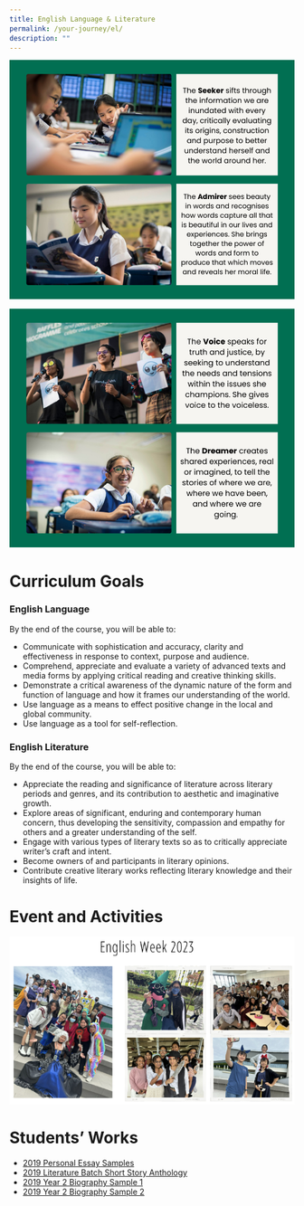 ```yaml
---
title: English Language & Literature
permalink: /your-journey/el/
description: ""
---
```

![](/images/english1.png)

![](/images/english2.png)

# Curriculum Goals
### English Language

By the end of the course, you will be able to:

*   Communicate with sophistication and accuracy, clarity and effectiveness in response to context, purpose and audience.
*   Comprehend, appreciate and evaluate a variety of advanced texts and media forms by applying critical reading and creative thinking skills.
*   Demonstrate a critical awareness of the dynamic nature of the form and function of language and how it frames our understanding of the world.
*   Use language as a means to effect positive change in the local and global community.
*   Use language as a tool for self-reflection.

### English Literature

By the end of the course, you will be able to:

*   Appreciate the reading and significance of literature across literary periods and genres, and its contribution to aesthetic and imaginative growth.
*   Explore areas of significant, enduring and contemporary human concern, thus developing the sensitivity, compassion and empathy for others and a greater understanding of the self.
*   Engage with various types of literary texts so as to critically appreciate writer’s craft and intent.
*   Become owners of and participants in literary opinions.
*   Contribute creative literary works reflecting literary knowledge and their insights of life.

# Event and Activities
![](/images/english%20week%202023.png)
# Students’ Works

*   [2019 Personal Essay Samples](https://www-rgs-edu-sg-admin.cwp.sg/qql/slot/u1398/Your%20Journey/English%20Language%20&%20Literature/2019%20Personal%20Essay%20Samples_OpenHouse.pdf)
*   [2019 Literature Batch Short Story Anthology](https://www-rgs-edu-sg-admin.cwp.sg/qql/slot/u1398/Your%20Journey/English%20Language%20&%20Literature/2019%20Lit%20Batch%20Short%20Story%20Anthology.pdf)
*   [2019 Year 2 Biography Sample 1](https://www-rgs-edu-sg-admin.cwp.sg/qql/slot/u1398/Your%20Journey/English%20Language%20&%20Literature/2019%20Y2%20Biography%20Sample%201.pdf)
*   [2019 Year 2 Biography Sample 2](https://www-rgs-edu-sg-admin.cwp.sg/qql/slot/u1398/Your%20Journey/English%20Language%20&%20Literature/2019%20Y2%20Biography%20Sample%202.pdf)